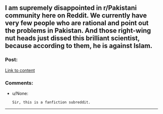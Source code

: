 ## I am supremely disappointed in r/Pakistani community here on Reddit. We currently have very few people who are rational and point out the problems in Pakistan. And those right-wing nut heads just dissed this brilliant scientist, because according to them, he is against Islam.

### Post:

[Link to content](https://www.youtube.com/watch?v=dnQyisXxq5k)

### Comments:

- u/None:
  ```
  Sir, this is a fanfiction subreddit.
  ```

---

